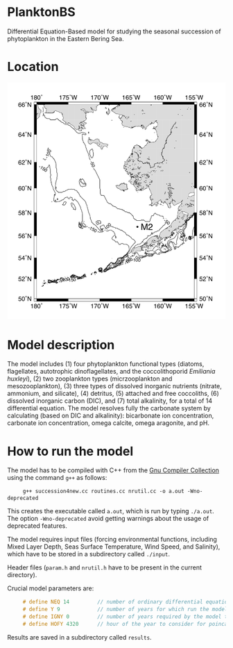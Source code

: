 # PlanktonBS
Differential Equation-Based model for studying the seasonal succession of phytoplankton in the Eastern Bering Sea.

# Location
![image](map.png)


# Model description
The model includes (1) four phytoplankton functional types (diatoms, flagellates, autotrophic dinoflagellates, and the coccolithoporid *Emiliania huxleyi*), (2) two zooplankton types (micrzooplankton and mesozooplankton), (3) three types of dissolved inorganic nutrients (nitrate, ammonium, and silicate), (4) detritus, (5) attached and free coccoliths, (6) dissolved inorganic carbon (DIC), and (7) total alkalinity, for a total of 14 differential equation. The model resolves fully the carbonate system by calculating (based on DIC and alkalinity): bicarbonate ion concentration, carbonate ion concentration, omega calcite, omega aragonite, and pH.

# How to run the model
The model has to be compiled with C++ from the [Gnu Compiler Collection](https://en.wikipedia.org/wiki/GNU_Compiler_Collection) using the command `g++` as follows:

```
     g++ succession4new.cc routines.cc nrutil.cc -o a.out -Wno-deprecated
```

This creates the executable called `a.out`, which is run by typing `./a.out`. The option `-Wno-deprecated` avoid getting warnings about the usage of deprecated features.

The model requires input files (forcing environmental functions, including Mixed Layer Depth, Seas Surface Temperature, Wind Speed, and Salinity), which have to be stored in a subdirectory called `./input`.

Header files (`param.h` and `nrutil.h` have to be present in the current directory).

Crucial model parameters are:

```c++
     # define NEQ 14         // number of ordinary differential equations
     # define Y 9            // number of years for which run the model (0 is one year cycle)
     # define IGNY 0         // number of years required by the model to reach equilibrium (spin-up)
     # define HOFY 4320      // hour of the year to consider for poincare' sections
```

Results are saved in a subdirectory called `results`.
